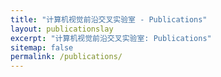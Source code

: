 ```yaml
---
title: "计算机视觉前沿交叉实验室 - Publications"
layout: publicationslay
excerpt: "计算机视觉前沿交叉实验室: Publications"
sitemap: false
permalink: /publications/
---
```




